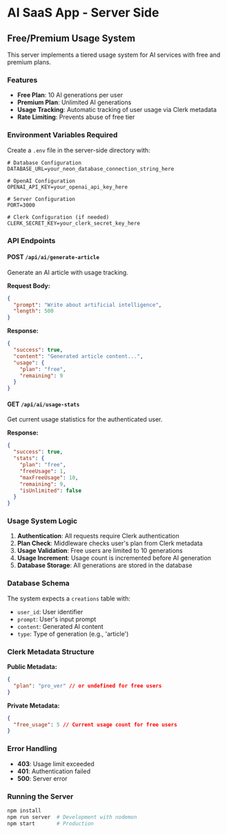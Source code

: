 # AI SaaS App - Server Side

## Free/Premium Usage System

This server implements a tiered usage system for AI services with free and premium plans.

### Features

- **Free Plan**: 10 AI generations per user
- **Premium Plan**: Unlimited AI generations
- **Usage Tracking**: Automatic tracking of user usage via Clerk metadata
- **Rate Limiting**: Prevents abuse of free tier

### Environment Variables Required

Create a `.env` file in the server-side directory with:

```env
# Database Configuration
DATABASE_URL=your_neon_database_connection_string_here

# OpenAI Configuration
OPENAI_API_KEY=your_openai_api_key_here

# Server Configuration
PORT=3000

# Clerk Configuration (if needed)
CLERK_SECRET_KEY=your_clerk_secret_key_here
```

### API Endpoints

#### POST `/api/ai/generate-article`
Generate an AI article with usage tracking.

**Request Body:**
```json
{
  "prompt": "Write about artificial intelligence",
  "length": 500
}
```

**Response:**
```json
{
  "success": true,
  "content": "Generated article content...",
  "usage": {
    "plan": "free",
    "remaining": 9
  }
}
```

#### GET `/api/ai/usage-stats`
Get current usage statistics for the authenticated user.

**Response:**
```json
{
  "success": true,
  "stats": {
    "plan": "free",
    "freeUsage": 1,
    "maxFreeUsage": 10,
    "remaining": 9,
    "isUnlimited": false
  }
}
```

### Usage System Logic

1. **Authentication**: All requests require Clerk authentication
2. **Plan Check**: Middleware checks user's plan from Clerk metadata
3. **Usage Validation**: Free users are limited to 10 generations
4. **Usage Increment**: Usage count is incremented before AI generation
5. **Database Storage**: All generations are stored in the database

### Database Schema

The system expects a `creations` table with:
- `user_id`: User identifier
- `prompt`: User's input prompt
- `content`: Generated AI content
- `type`: Type of generation (e.g., 'article')

### Clerk Metadata Structure

**Public Metadata:**
```json
{
  "plan": "pro_ver" // or undefined for free users
}
```

**Private Metadata:**
```json
{
  "free_usage": 5 // Current usage count for free users
}
```

### Error Handling

- **403**: Usage limit exceeded
- **401**: Authentication failed
- **500**: Server error

### Running the Server

```bash
npm install
npm run server  # Development with nodemon
npm start       # Production
```
